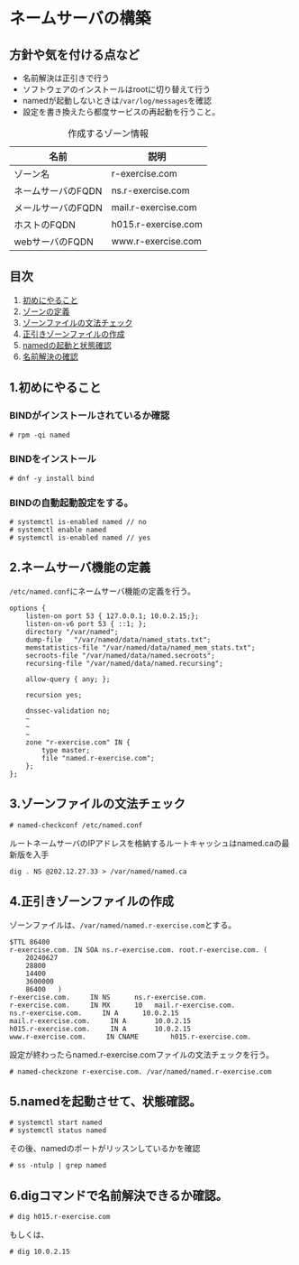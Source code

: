 # ネームサーバの構築

## 方針や気を付ける点など
* 名前解決は正引きで行う
* ソフトウェアのインストールはrootに切り替えて行う
* namedが起動しないときは`/var/log/messages`を確認
* 設定を書き換えたら都度サービスの再起動を行うこと。

<table>
  <caption>作成するゾーン情報</caption>
  <thead>
    <tr>
      <th>名前</th> <th>説明</th>
    </tr>
  </thead>
  <tr>
    <td> ゾーン名 </td> <td>r-exercise.com</td>
  </tr>
  <tr>
    <td>ネームサーバのFQDN</td> <td>ns.r-exercise.com</td>
  </tr>
  <tr>
    <td>メールサーバのFQDN</td> <td>mail.r-exercise.com</td>
  </tr>
  <tr>
    <td>ホストのFQDN</td> <td>h015.r-exercise.com</td>
  </tr>
  <tr>
    <td>webサーバのFQDN</td> <td>www.r-exercise.com</td>
  </tr>
</table>

## 目次
1. [初めにやること](#初めにやること)
2. [ゾーンの定義](#ゾーンの定義)
3. [ゾーンファイルの文法チェック](#ゾーンファイルの文法チェック)
4. [正引きゾーンファイルの作成](#正引きゾーンファイルの作成)
5. [namedの起動と状態確認](#namedの起動と状態確認)
6. [名前解決の確認](#名前解決の確認)


## 1.初めにやること

### BINDがインストールされているか確認 

```
# rpm -qi named
```

### BINDをインストール 

```
# dnf -y install bind
```

### BINDの自動起動設定をする。 

```
# systemctl is-enabled named // no
# systemctl enable named 
# systemctl is-enabled named // yes
```

## 2.ネームサーバ機能の定義
`/etc/named.conf`にネームサーバ機能の定義を行う。<br>

```
options {
    listen-on port 53 { 127.0.0.1; 10.0.2.15;};
    listen-on-v6 port 53 { ::1; };
    directory "/var/named";
    dump-file   "/var/named/data/named_stats.txt";
    memstatistics-file "/var/named/data/named_mem_stats.txt";
    secroots-file "/var/named/data/named.secroots";
    recursing-file "/var/named/data/named.recursing";

    allow-query { any; };

    recursion yes;

    dnssec-validation no;
    ~
    ~
    ~
    zone "r-exercise.com" IN {
        type master;
        file "named.r-exercise.com";
    };
};
```

## 3.ゾーンファイルの文法チェック

```
# named-checkconf /etc/named.conf
```

ルートネームサーバのIPアドレスを格納するルートキャッシュはnamed.caの最新版を入手

```
dig . NS @202.12.27.33 > /var/named/named.ca
```

## 4.正引きゾーンファイルの作成
ゾーンファイルは、`/var/named/named.r-exercise.com`とする。<br>

```
$TTL 86400
r-exercise.com. IN SOA ns.r-exercise.com. root.r-exercise.com. (
    20240627
    28800
    14400
    3600000
    86400   )
r-exercise.com.     IN NS      ns.r-exercise.com.
r-exercise.com.     IN MX      10   mail.r-exercise.com.
ns.r-exercise.com.     IN A      10.0.2.15
mail.r-exercise.com.     IN A      	10.0.2.15
h015.r-exercise.com.     IN A      	10.0.2.15
www.r-exercise.com.     IN CNAME      	h015.r-exercise.com.
```

設定が終わったらnamed.r-exercise.comファイルの文法チェックを行う。

```
# named-checkzone r-exercise.com. /var/named/named.r-exercise.com
```


## 5.namedを起動させて、状態確認。

```
# systemctl start named
# systemctl status named
```

その後、namedのポートがリッスンしているかを確認

```
# ss -ntulp | grep named
```

## 6.digコマンドで名前解決できるか確認。

```
# dig h015.r-exercise.com
```

もしくは、

```
# dig 10.0.2.15
```
